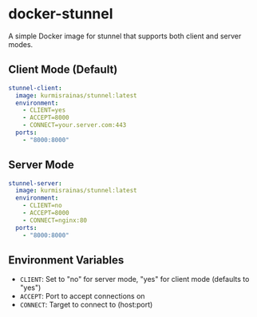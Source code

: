 # docker-stunnel

A simple Docker image for stunnel that supports both client and server modes.

## Client Mode (Default)

``` yaml
stunnel-client:
  image: kurmisrainas/stunnel:latest
  environment:
    - CLIENT=yes
    - ACCEPT=8000
    - CONNECT=your.server.com:443
  ports:
    - "8000:8000"
```

## Server Mode

``` yaml
stunnel-server:
  image: kurmisrainas/stunnel:latest
  environment:
    - CLIENT=no
    - ACCEPT=8000
    - CONNECT=nginx:80
  ports:
    - "8000:8000"
```

## Environment Variables

- `CLIENT`: Set to "no" for server mode, "yes" for client mode (defaults to "yes")
- `ACCEPT`: Port to accept connections on
- `CONNECT`: Target to connect to (host:port)
